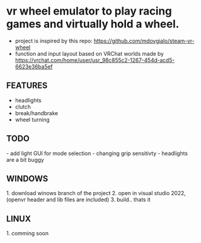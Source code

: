 <h1>vr wheel emulator to play racing games and virtually hold a wheel.</h1>

- project is inspired by this repo: https://github.com/mdovgialo/steam-vr-wheel
- function and input layout based on VRChat worlds made by https://vrchat.com/home/user/usr_98c855c2-1267-454d-acd5-6623e36ba5ef

<h2>FEATURES</h2>
 
 - headlights
 - clutch
 - break/handbrake
 - wheel turning

<h2>TODO</h2>
 - add light GUI for mode selection
 - changing grip sensitivty
 - headlights are a bit buggy

<h2>WINDOWS</h2>
1. download winows branch of the project
2. open in visual studio 2022, (openvr header and lib files are included)
3. build.. thats it

<h2>LINUX</h2>
1. comming soon

